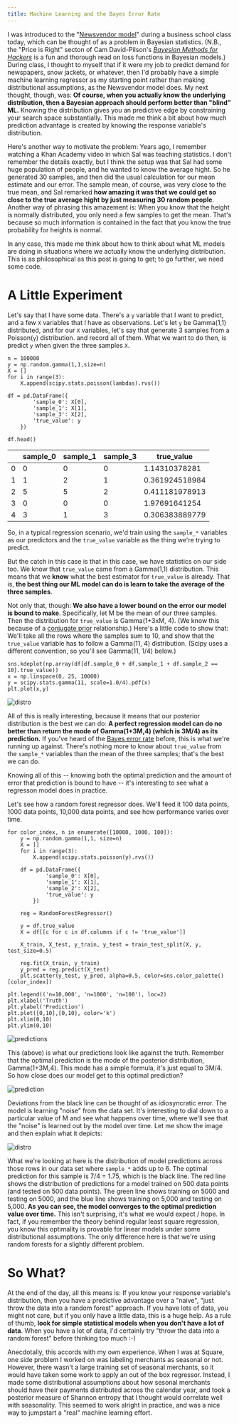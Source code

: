 ```yaml
---
title: Machine Learning and the Bayes Error Rate
---
```


I was introduced to the "[Newsvendor model](https://en.wikipedia.org/wiki/Newsvendor_model)" during a business school class today, which can be thought of as a problem in Bayesian statistics. (N.B., the "Price is Right" secton of Cam David-Pilson's [*Bayesian Methods for Hackers*](http://nbviewer.jupyter.org/github/CamDavidsonPilon/Probabilistic-Programming-and-Bayesian-Methods-for-Hackers/blob/master/Chapter5_LossFunctions/Chapter5.ipynb) is a fun and thorough read on loss functions in Bayesian models.) During class, I thought to myself that if it were my job to predict demand for newspapers, snow jackets, or whatever, then I'd probably have a simple machine learning regressor as my starting point rather than making distributional assumptions, as the Newsvendor model does. My next thought, though, was: **Of course, when you actually know the underlying distribution, then a Bayesian approach should perform better than "blind" ML.** Knowing the distribution gives you an predictive edge by constraining your search space substantially. This made me think a bit about how much prediction advantage is created by knowing the response variable's distribution.

Here's another way to motivate the problem: Years ago, I remember watching a Khan Academy video in which Sal was teaching statistics. I don't remember the details exactly, but I think the setup was that Sal had some huge population of people, and he wanted to know the average hight. So he generated 30 samples, and then did the usual calculation for our mean estimate and our error. The sample mean, of course, was very close to the true mean, and Sal remarked **how amazing it was that
we could get so close to the true average hight by just measuring 30 random people**. Another way of phrasing this amazement is: When you know that the height is normally distributed, you only need a few samples to get the mean. That's because so much information is contained in the fact that you know the true probability for heights is normal.

In any case, this made me think about how to think about what ML models are doing in situations where we actually know the underlying distribution. This is as philosophical as this post is going to get; to go further, we need some code.

# A Little Experiment

Let's say that I have some data. There's a `y` variable that I want to predict, and a few `X` variables that I have as observations. Let's let `y` be Gamma(1,1) distributed, and for our `X` variables, let's say that generate 3 samples from a Poisson(`y`) distribution. and record all of them. What we want to do then, is predict `y` when given the three samples `X`. 

```
n = 100000
y = np.random.gamma(1,1,size=n)
X = []
for i in range(3):
    X.append(scipy.stats.poisson(lambdas).rvs())
    
df = pd.DataFrame({
        'sample_0': X[0],
        'sample_1': X[1],
        'sample_3': X[2],
        'true_value': y
    })

df.head()
```

|          | sample_0 | sample_1 | sample_3 | true_value |
|----------|----------|----------|------------|----------------|
| 0        | 0        | 0        | 0          | 1.14310378281  |
| 1        | 1        | 2        | 1          | 0.361924518984 |
| 2        | 5        | 5        | 2          | 0.411181978913 |
| 3        | 0        | 0        | 0          | 1.97691641254  |
| 4        | 3        | 1        | 3          | 0.306383889779 |

So, in a typical regression scenario, we'd train using the `sample_*` variables as our predictors and the `true_value` variable as the thing we're trying to predict.

But the catch in this case is that in this case, we have statistics on our side too. We know that `true_value` came from a Gamma(1,1) distribution. This means that we **know** what the best estimator for `true_value` is already. That is, **the best thing our ML model can do is learn to take the average of the three samples**.

Not only that, though: **We also have a lower bound on the error our model is bound to make**. Specifically, let M be the mean of our three samples. Then the distribution for `true_value` is Gamma(1+3xM, 4). (We know this because of a [conjugate prior](https://en.wikipedia.org/wiki/Conjugate_prior) relationship.) Here's a little code to show that: We'll take all the rows where the samples sum to 10, and show that the `true_value` variable has to follow a Gamma(11, 4) distribution. (Scipy uses a different convention, so you'll see Gamma(11, 1/4) below.)

```
sns.kdeplot(np.array(df[df.sample_0 + df.sample_1 + df.sample_2 == 10].true_value))
x = np.linspace(0, 25, 10000)
y = scipy.stats.gamma(11, scale=1.0/4).pdf(x)
plt.plot(x,y)
```
![distro](http://i.imgur.com/sKpalIi.png)

All of this is really interesting, because it means that our posterior distribution is the best we can do: **A perfect regression model can do no better than return the mode of Gamma(1+3M,4) (which is 3M/4) as its prediction.** If you've heard of the [Bayes error rate](https://en.wikipedia.org/wiki/Bayes_error_rate) before, this is what we're running up against. There's nothing more to know about `true_value` from the `sample_*` variables than the mean of the three samples; that's the best we can do. 

Knowing all of this -- knowing both the optimal prediction and the amount of error that prediction is bound to have -- it's interesting to see what a regresson model does in practice.

Let's see how a random forest regressor does. We'll feed it 100 data points, 1000 data points, 10,000 data points, and see how performance varies over time.

```
for color_index, n in enumerate([10000, 1000, 100]):
    y = np.random.gamma(1,1, size=n)
    X = []
    for i in range(3):
        X.append(scipy.stats.poisson(y).rvs())

    df = pd.DataFrame({
            'sample_0': X[0],
            'sample_1': X[1],
            'sample_2': X[2],
            'true_value': y
        })

    reg = RandomForestRegressor()

    y = df.true_value
    X = df[[c for c in df.columns if c != 'true_value']]

    X_train, X_test, y_train, y_test = train_test_split(X, y, test_size=0.5)

    reg.fit(X_train, y_train)
    y_pred = reg.predict(X_test)
    plt.scatter(y_test, y_pred, alpha=0.5, color=sns.color_palette()[color_index])
    
plt.legend(('n=10,000', 'n=1000', 'n=100'), loc=2)
plt.xlabel('Truth')
plt.ylabel('Prediction')
plt.plot([0,10],[0,10], color='k')
plt.xlim(0,10)
plt.ylim(0,10)
```

![predictions](http://i.imgur.com/b0lMCQM.png)

This (above) is what our predictions look like against the truth. Remember that the optimal prediction is the mode of the posterior distribution, Gamma(1+3M,4). This mode has a simple formula, it's just equal to 3M/4. So how close does our model get to this optimal prediction?

![prediction](http://i.imgur.com/ZYli4GN.png)

Deviations from the black line can be thought of as idiosyncratic error. The model is learning "noise" from the data set. It's interesting to dial down to a particular value of M and see what happens over time, where we'll see that the "noise" is learned out by the model over time. Let me show the image and then explain what it depicts:

![distro](http://i.imgur.com/OtSrehR.png)

What we're looking at here is the distribution of model predictions across those rows in our data set where `sample_*` adds up to 6. The optimal prediction for this sample is 7/4 = 1.75, which is the black line. The red line shows the distribution of predictions for a model trained on 500 data points (and tested on 500 data points). The green line shows training on 5000 and testing on 5000, and the blue line shows training on 5,000 and testing on 5,000. **As you can see, the
model converges to the optimal prediction value over time.** This isn't surprising, it's what we would expect / hope. In fact, if you remember the theory behind regular least square regression, you know this optimality is provable for linear models under some distributional assumptions. The only difference here is that we're using random forests for a slightly different problem.

# So What?

At the end of the day, all this means is: If you know your response variable's distribution, then you have a predictive advantage over a "naive", "just throw the data into a random forest" approach. If you have lots of data, you might not care, but if you only have a little data, this is a huge help. As a rule of thumb, **look for simple statistical models when you don't have a lot of data**. When you have a lot of data, I'd certainly try "throw the data into a random forest" before thinking too much :-)

Anecdotally, this accords with my own experience. When I was at Square, one side problem I worked on was labeling merchants as seasonal or not. However, there wasn't a large training set of seasonal merchants, so it would have taken some work to apply an out of the box regressor. Instead, I made some distributional assumptions about how sesonal merchants should have their payments distributed across the calendar year, and took a posterior measure of Shannon entropy that I
thought would correlate well with seasonality. This seemed to work alright in practice, and was a nice way to jumpstart a "real" machine learning effort.
